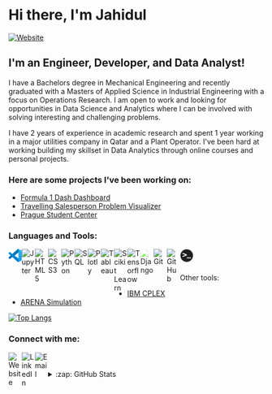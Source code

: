 # Hi there, I'm Jahidul

[![Website](https://img.shields.io/website?label=mjahidul.com&style=for-the-badge&url=https%3A%2F%2Fcodestackr.com)](http://138.197.140.162/)

## I'm an Engineer, Developer, and Data Analyst!
I have a Bachelors degree in Mechanical Engineering and recently graduated with a Masters of Applied Science in Industrial Engineering with a focus on Operations Research. 
I am open to work and looking for opportunities in Data Science and Analytics where I can be involved with solving interesting and challenging problems.

I have 2 years of experience in academic research and spent 1 year working in a major utilities company in Qatar and a Plant Operator. 
I've been hard at working building my skillset in Data Analytics through online courses and personal projects.

### Here are some projects I've been working on: 

- [Formula 1 Dash Dashboard][F1Dash]
- [Travelling Salesperson Problem Visualizer][TSP]
- [Prague Student Center][PSC]

### Languages and Tools:

[<img align="left" alt="Visual Studio Code" width="26px" src="https://raw.githubusercontent.com/github/explore/80688e429a7d4ef2fca1e82350fe8e3517d3494d/topics/visual-studio-code/visual-studio-code.png"/>](https://code.visualstudio.com/)
[<img align="left" alt="Jupyter" width="26px" src="https://img.icons8.com/fluency/48/000000/jupyter.png"/>](https://jupyter.org/)
[<img align="left" alt="HTML5" width="26px" src="https://img.icons8.com/color/48/000000/html-5--v1.png"/>][null]
[<img align="left" alt="CSS3" width="26px" src="https://img.icons8.com/color/48/000000/css3.png"/>][null]
[<img align="left" alt="Python" width="26px" src="https://img.icons8.com/color/48/000000/python--v1.png"/>](https://www.python.org/)
[<img align="left" alt="SQL" width="26px" src="https://img.icons8.com/external-soft-fill-juicy-fish/60/000000/external-sql-coding-and-development-soft-fill-soft-fill-juicy-fish.png"/>][null]
[<img align="left" alt="Plotly" width="26px" src="https://www.vectorlogo.zone/logos/plot_ly/plot_ly-icon.svg"/>](https://plotly.com/)
[<img align="left" alt="Tableau" width="26px" src="https://img.icons8.com/color/48/000000/tableau-software.png"/>](https://www.tableau.com/)
[<img align="left" alt="Scikit Learn" width="26px" src="https://upload.wikimedia.org/wikipedia/commons/0/05/Scikit_learn_logo_small.svg"/>](https://scikit-learn.org/)
[<img align="left" alt="Tensorflow" width="26px" src="https://img.icons8.com/color/48/000000/tensorflow.png"/>](https://www.tensorflow.org/)
[<img align="left" alt="Django" width="26px" style="filter: brightness(150%);" src="https://cdn.icon-icons.com/icons2/2107/PNG/512/file_type_django_icon_130645.png"/>](https://www.djangoproject.com/)
[<img align="left" alt="Git" width="26px" src="https://img.icons8.com/color/48/000000/git.png"/>](https://git-scm.com/)
[<img align="left" alt="GitHub" width="26px" src="https://img.icons8.com/stickers/100/000000/github.png"/>](https://github.com/mjahidulalam/)
[<img align="left" alt="Terminal" width="26px" src="https://raw.githubusercontent.com/github/explore/80688e429a7d4ef2fca1e82350fe8e3517d3494d/topics/terminal/terminal.png"/>][null]

<br/>
<br/>

Other tools:
- [IBM CPLEX](https://www.ibm.com/analytics/cplex-optimizer)
- [ARENA Simulation](https://www.rockwellautomation.com/en-us/products/software/arena-simulation.html)


[![Top Langs](https://github-readme-stats.vercel.app/api/top-langs/?username=mjahidulalam&layout=compact&theme=dark)](https://github.com/anuraghazra/github-readme-stats)


### Connect with me:

[<img align="left" alt="Website" width="26px" src="https://img.icons8.com/color/48/000000/web.png"/>][website]
[<img align="left" alt="LinkedIn" width="26px" src="https://img.icons8.com/color/48/000000/linkedin.png"/>][linkedin]
[<img align="left" alt="Email" width="26px" src="https://img.icons8.com/fluency/48/000000/mail.png"/>][email]

<br/>
<br/>

<details>
  <summary>:zap: GitHub Stats</summary>

  <img align="left" alt="Jahidul's GitHub Stats" src="https://github-readme-stats.vercel.app/api?username=mjahidulalam&show_icons=true&hide_border=true&theme=dark&count_private=true" />

</details>




[null]: #
[website]: http://138.197.140.162/
[email]: mailto:mjahidulalam@gmail.com
[linkedin]: https://linkedin.com/in/mjahidulalam

[F1Dash]: https://dashf1.herokuapp.com/
[TSP]: https://github.com/mjahidulalam/TSP-Visualiser
[PSC]: https://github.com/mjahidulalam/PragueStudentCenter
